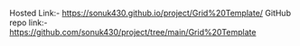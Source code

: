 Hosted Link:- https://sonuk430.github.io/project/Grid%20Template/
GitHub repo link:- https://github.com/sonuk430/project/tree/main/Grid%20Template
